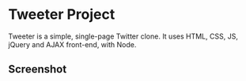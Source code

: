# Tweeter Project

Tweeter is a simple, single-page Twitter clone. It uses HTML, CSS, JS, jQuery and AJAX front-end, with Node.

## Screenshot



